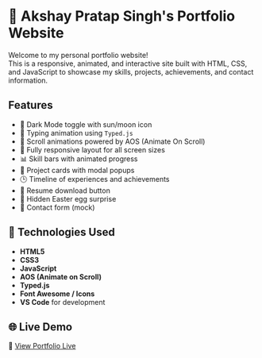 # 🚀 Akshay Pratap Singh's Portfolio Website

Welcome to my personal portfolio website!  
This is a responsive, animated, and interactive site built with HTML, CSS, and JavaScript to showcase my skills, projects, achievements, and contact information.

## Features

- 🌙 Dark Mode toggle with sun/moon icon  
- 🧠 Typing animation using `Typed.js`  
- 🎯 Scroll animations powered by AOS (Animate On Scroll)  
- 📱 Fully responsive layout for all screen sizes  
- 📊 Skill bars with animated progress  
- 📂 Project cards with modal popups  
- 🕒 Timeline of experiences and achievements  
- 📄 Resume download button  
- 🧪 Hidden Easter egg surprise  
- 💬 Contact form (mock)

## 🚧 Technologies Used

- **HTML5**
- **CSS3**
- **JavaScript**
- **AOS (Animate on Scroll)**
- **Typed.js**
- **Font Awesome / Icons**
- **VS Code** for development

## 🌐 Live Demo

🔗 [View Portfolio Live](https://akshay1224.github.io/My_Portfolio/)
